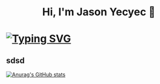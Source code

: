
  <h1 align="center"> Hi, I'm Jason Yecyec 👋<h1/>

 [![Typing SVG](https://readme-typing-svg.herokuapp.com?color=1A8FF7&lines=Aspiring+to+be+a+Full-stack+developer)](https://git.io/typing-svg)

  
  
  sdsd
  --
[![Anurag's GitHub stats](https://github-readme-stats.vercel.app/api?username=Jasonyecyec&show_icons=true)](https://github.com/Jasonyecyec/github-readme-stats)
          
